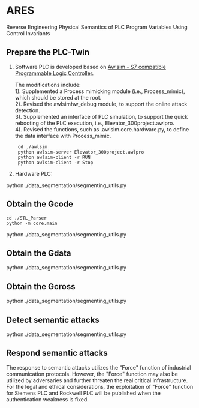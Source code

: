 # ARES
Reverse Engineering Physical Semantics of PLC Program Variables Using Control Invariants


## Prepare the PLC-Twin
1. Software PLC is developed based on [Awlsim - S7 compatible Programmable Logic Controller](https://github.com/mbuesch/awlsim).

	The modifications include: <br>
	1). Supplemented a Process mimicking module (i.e., Process_mimic), which should be stored at the root. <br>
	2). Revised the awlsimhw_debug module, to support the online attack detection. <br>
	3). Supplemented an interface of PLC simulation, to support the quick rebooting of the PLC execution, i.e., Elevator_300project.awlpro. <br>
	4). Revised the functions, such as .awlsim.core.hardware.py, to define the data interface with Process_mimic. <br>

		cd ./awlsim
		python awlsim-server Elevator_300project.awlpro
		python awlsim-client -r RUN  
		python awlsim-client -r Stop 

2. Hardware PLC: 

python ./data_segmentation/segmenting_utils.py

## Obtain the Gcode
	cd ./STL_Parser
	python -m core.main

python ./data_segmentation/segmenting_utils.py

## Obtain the Gdata

python ./data_segmentation/segmenting_utils.py

## Obtain the Gcross

python ./data_segmentation/segmenting_utils.py

## Detect semantic attacks

python ./data_segmentation/segmenting_utils.py

## Respond semantic attacks

The response to semantic attacks utilizes the "Force" function of industrial communication protocols. However, the "Force" function may also be utilized by adversaries and further threaten the real critical infrastructure. For the legal and ethical considerations, the exploitation of "Force" function for Siemens PLC and Rockwell PLC will be published when the authentication weakness is fixed. 
